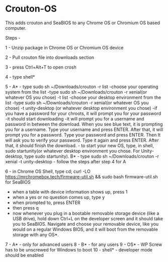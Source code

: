 # Crouton-OS
This adds crouton and SeaBIOS to any Chrome OS or Chromium OS based computer.


Steps - 

1 - Unzip package in Chrome OS or Chromium OS device

2 - Pull crouton file into downloads section

3 - press Ctrl+Alt+T to open crosh

4 - type shell*

5 - 
  A* - type sudo sh ~/Downloads/crouton -r list
    -choose your operating system from the list
    -type sudo sh ~/Downloads/crouton -r xenial(or whatever OS you chose) -t list
    -choose your desktop environment from the list
    -type sudo sh ~/Downloads/crouton -r xenial(or whatever OS you chose) -t unity-desktop (or whatever desktop environment you chose)
    -if you have a password for your chroots, it will prompt you for your password
    -it should start downloading
    -it will prompt you for a username and password in between the download. When you see blue text, it is prompting you for a username. Type your username and press ENTER. After that, it will prompt you for a password. Type your password and press ENTER. Then It will ask you to verify your password. Type it again and press ENTER. After that, it should finish the download.
    - to start your new OS, type, in shell, sudo startunity(or whatever desktop environment you chose. For Unity-desktop, type sudo startunity).
    B* - type sudo sh ~/Downloads/crouton -r xenial -t unity-desktop
     - follow the steps after step 4 for A
    
6 - in Chrome OS Shell, type cd; curl -LO https://mrchromebox.tech/firmware-util.sh && sudo bash firmware-util.sh for SeaBIOS
  - when a table with device information shows up, press 1
  - when a yes or no question comes up, type y
  - when prompted to, press ENTER
  - then press q
  - now whenever you plug in a bootable removable storage device (like a USB drive), hold down Ctrl+L on the developer screen and it should take you to SeaBIOS. Navigate and choose your removable device, like you would on a regular Windows BIOS, and it will boot from the removable storage with any OS*.
  
7 - A* - only for advanced users
8 - B* - for any users
9 - OS* - WP Screw has to be unscrewed for Windows to boot
10 - shell* - developer mode should be enabled


